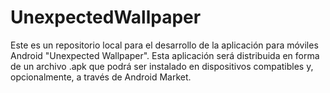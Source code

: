 UnexpectedWallpaper
===================
Este es un repositorio local para el desarrollo de la aplicación para móviles Android "Unexpected Wallpaper". Esta aplicación será distribuida en forma de un archivo .apk que podrá ser instalado en dispositivos compatibles y, opcionalmente, a través de Android Market.